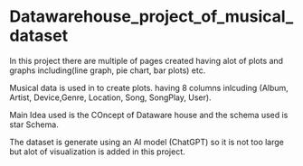 # Datawarehouse_project_of_musical_dataset
In this project there are multiple of pages created having alot of plots and graphs including(line graph, pie chart, bar plots) etc. 

Musical data is used in to create plots. having 8 columns inlcuding (Album, Artist, Device,Genre, Location, Song, SongPlay, User).

Main Idea used is the COncept of Dataware house and the schema used is star Schema.

The dataset is generate using an AI model (ChatGPT) so it is not too large but alot of visualization is added in this project.
